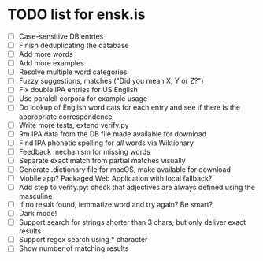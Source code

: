 # TODO list for ensk.is

* [ ] Case-sensitive DB entries
* [ ] Finish deduplicating the database
* [ ] Add more words
* [ ] Add more examples
* [ ] Resolve multiple word categories
* [ ] Fuzzy suggestions, matches ("Did you mean X, Y or Z?")
* [ ] Fix double IPA entries for US English
* [ ] Use paralell corpora for example usage
* [ ] Do lookup of English word cats for each entry and see if there is the appropriate correspondence
* [ ] Write more tests, extend verify.py
* [ ] Rm IPA data from the DB file made available for download
* [ ] Find IPA phonetic spelling for *all* words via Wiktionary
* [ ] Feedback mechanism for missing words
* [ ] Separate exact match from partial matches visually
* [ ] Generate .dictionary file for macOS, make available for download
* [ ] Mobile app? Packaged Web Application with local fallback?
* [ ] Add step to verify.py: check that adjectives are always defined using the masculine
* [ ] If no result found, lemmatize word and try again? Be smart?
* [ ] Dark mode!
* [ ] Support search for strings shorter than 3 chars, but only deliver exact results
* [ ] Support regex search using * character
* [ ] Show number of matching results
